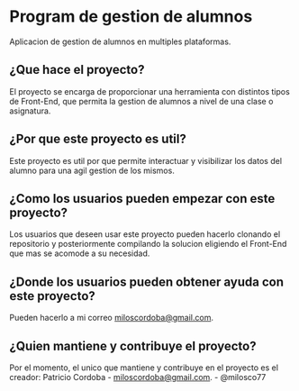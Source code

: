 # Program de gestion de alumnos
Aplicacion de gestion de alumnos en multiples plataformas.

## ¿Que hace el proyecto?
    
El proyecto se encarga de proporcionar una herramienta con distintos tipos de Front-End, que permita la gestion de alumnos a nivel de una clase o asignatura.
    
## ¿Por que este proyecto es util?
    
Este proyecto es util por que permite interactuar y visibilizar los datos del alumno para una agil gestion de los mismos.
    
## ¿Como los usuarios pueden empezar con este proyecto?
    
Los usuarios que deseen usar este proyecto pueden hacerlo clonando el repositorio y posteriormente compilando la solucion eligiendo el Front-End que mas se acomode a su necesidad.
    
## ¿Donde los usuarios pueden obtener ayuda con este proyecto?
    
Pueden hacerlo a mi correo miloscordoba@gmail.com.
    
## ¿Quien mantiene y contribuye el proyecto?
    
Por el momento, el unico que mantiene y contribuye en el proyecto es el creador: Patricio Cordoba - miloscordoba@gmail.com. - @milosco77
